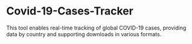 # Covid-19-Cases-Tracker
This tool enables real-time tracking of global COVID-19 cases, providing data by country and supporting downloads in various formats.
